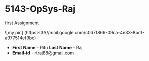 # 5143-OpSys-Raj
first Assignment

 ![my pic] (https%3A//mail.google.com/c0d7f866-09ca-4e33-8bc1-a977514ef9bc)
- **First Name** - Ritu  **Last Name** - Raj
- **Email-id** - rtraj88@gmail.com
